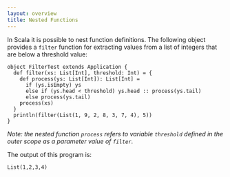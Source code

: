 ```yaml
---
layout: overview
title: Nested Functions
---
```


In Scala it is possible to nest function definitions. The following object provides a `filter` function for extracting values from a list of integers that are below a threshold value:

    object FilterTest extends Application {
      def filter(xs: List[Int], threshold: Int) = {
        def process(ys: List[Int]): List[Int] =
          if (ys.isEmpty) ys
          else if (ys.head < threshold) ys.head :: process(ys.tail)
          else process(ys.tail)
        process(xs)
      }
      println(filter(List(1, 9, 2, 8, 3, 7, 4), 5))
    }

_Note: the nested function `process` refers to variable `threshold` defined in the outer scope as a parameter value of `filter`._

The output of this program is:

    List(1,2,3,4)
